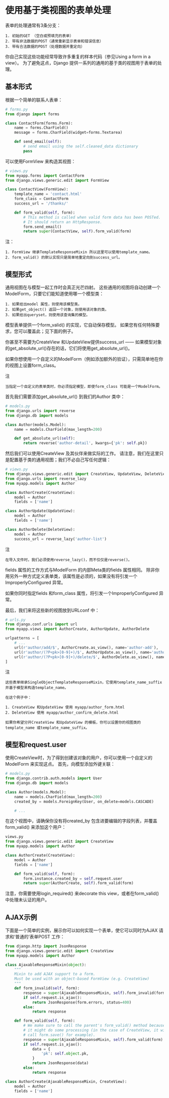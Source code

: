 # 使用基于类视图的表单处理
表单的处理通常有3条分支：
```
1. 初始的GET （空白或预填充的表单）
2. 带有非法数据的POST（通常重新显示表单和错误信息）
3. 带有合法数据的POST（处理数据并重定向）
```
你自己实现这些功能经常导致许多重复的样本代码（参见Using a form in a view）。 为了避免这点，Django 提供一系列的通用的基于类的视图用于表单的处理。

## 基本形式
根据一个简单的联系人表单：
```python
# forms.py
from django import forms

class ContactForm(forms.Form):
    name = forms.CharField()
    message = forms.CharField(widget=forms.Textarea)

    def send_email(self):
        # send email using the self.cleaned_data dictionary
        pass
```
可以使用FormView 来构造其视图：
```python
# views.py
from myapp.forms import ContactForm
from django.views.generic.edit import FormView

class ContactView(FormView):
    template_name = 'contact.html'
    form_class = ContactForm
    success_url = '/thanks/'

    def form_valid(self, form):
        # This method is called when valid form data has been POSTed.
        # It should return an HttpResponse.
        form.send_email()
        return super(ContactView, self).form_valid(form)
```
注：
```
1. FormView 继承TemplateResponseMixin 所以这里可以使用template_name。
2. form_valid() 的默认实现只是简单地重定向到success_url。
```
## 模型形式
通用视图在与模型一起工作时会真正光芒四射。 这些通用的视图将自动创建一个ModelForm，只要它们能知道使用哪一个模型类：
```
1. 如果给出model 属性，则使用该模型类。
2. 如果get_object() 返回一个对象，则使用该对象的类。
3. 如果给出queryset，则使用该查询集的模型。
```
模型表单提供一个form_valid() 的实现，它自动保存模型。 如果您有任何特殊要求，您可以覆盖此；见下面的例子。

你甚至不需要为CreateView 和UpdateView提供success_url —— 如果模型对象的get_absolute_url()存在的话，它们将使用get_absolute_url()。

如果你想使用一个自定义的ModelForm（例如添加额外的验证），只需简单地在你的视图上设置form_class。

注
```
当指定一个自定义的表单类时，你必须指定模型，即使form_class 可能是一个ModelForm。
```
首先我们需要添加get_absolute_url() 到我们的Author 类中：
```python
# models.py
from django.urls import reverse
from django.db import models

class Author(models.Model):
    name = models.CharField(max_length=200)

    def get_absolute_url(self):
        return reverse('author-detail', kwargs={'pk': self.pk})
```
然后我们可以使用CreateView 及其伙伴来做实际的工作。 请注意，我们在这里只是配置基于类的通用视图；我们不必自己写任何逻辑：
```python
# views.py
from django.views.generic.edit import CreateView, UpdateView, DeleteView
from django.urls import reverse_lazy
from myapp.models import Author

class AuthorCreate(CreateView):
    model = Author
    fields = ['name']

class AuthorUpdate(UpdateView):
    model = Author
    fields = ['name']

class AuthorDelete(DeleteView):
    model = Author
    success_url = reverse_lazy('author-list')
```
注
```
在导入文件时，我们必须使用reverse_lazy()，而不仅仅是reverse()。
```
fields 属性的工作方式与ModelForm 的内部Meta类的fields 属性相同。 除非你用另外一种方式定义表单类，该属性是必须的，如果没有将引发一个ImproperlyConfigured 异常。

如果你同时指定fields 和form_class 属性，将引发一个ImproperlyConfigured 异常。

最后，我们来将这些新的视图放到URLconf 中：
```python
# urls.py
from django.conf.urls import url
from myapp.views import AuthorCreate, AuthorUpdate, AuthorDelete

urlpatterns = [
    # ...
    url(r'author/add/$', AuthorCreate.as_view(), name='author-add'),
    url(r'author/(?P<pk>[0-9]+)/$', AuthorUpdate.as_view(), name='author-update'),
    url(r'author/(?P<pk>[0-9]+)/delete/$', AuthorDelete.as_view(), name='author-delete'),
]
```
注
```
这些表单继承SingleObjectTemplateResponseMixin，它使用template_name_suffix 并基于模型来构造template_name。

在这个例子中：

1. CreateView 和UpdateView 使用 myapp/author_form.html
2. DeleteView 使用 myapp/author_confirm_delete.html

如果你希望分开CreateView 和UpdateView 的模板，你可以设置你的视图类的template_name 或template_name_suffix。
```
## 模型和request.user 
使用CreateView时，为了得到创建该对象的用户，你可以使用一个自定义的ModelForm 来实现这点。 首先，向模型添加外键关联：
```python
# models.py
from django.contrib.auth.models import User
from django.db import models

class Author(models.Model):
    name = models.CharField(max_length=200)
    created_by = models.ForeignKey(User, on_delete=models.CASCADE)

    # ...
```
在这个视图中，请确保你没有将created_by 包含进要编辑的字段列表，并覆盖form_valid() 来添加这个用户：
```python
views.py
from django.views.generic.edit import CreateView
from myapp.models import Author

class AuthorCreate(CreateView):
    model = Author
    fields = ['name']

    def form_valid(self, form):
        form.instance.created_by = self.request.user
        return super(AuthorCreate, self).form_valid(form)
```
注意，你需要使用login_required() 来decorate this view，或者在form_valid() 中处理未认证的用户。

## AJAX示例
下面是一个简单的实例，展示你可以如何实现一个表单，使它可以同时为AJAX 请求和‘普通的’表单POST 工作：
```python
from django.http import JsonResponse
from django.views.generic.edit import CreateView
from myapp.models import Author

class AjaxableResponseMixin(object):
    """
    Mixin to add AJAX support to a form.
    Must be used with an object-based FormView (e.g. CreateView)
    """
    def form_invalid(self, form):
        response = super(AjaxableResponseMixin, self).form_invalid(form)
        if self.request.is_ajax():
            return JsonResponse(form.errors, status=400)
        else:
            return response

    def form_valid(self, form):
        # We make sure to call the parent's form_valid() method because
        # it might do some processing (in the case of CreateView, it will
        # call form.save() for example).
        response = super(AjaxableResponseMixin, self).form_valid(form)
        if self.request.is_ajax():
            data = {
                'pk': self.object.pk,
            }
            return JsonResponse(data)
        else:
            return response

class AuthorCreate(AjaxableResponseMixin, CreateView):
    model = Author
    fields = ['name']
```